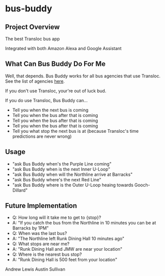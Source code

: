 # bus-buddy

## Project Overview

The best Transloc bus app

Integrated with both Amazon Alexa and Google Assistant

## What Can Bus Buddy Do For Me

Well, that depends. Bus Buddy works for all bus agencies that use Transloc. See the list of agencies [here](http://translocrider.com/our-agencies). 

If you don't use Transloc, your're out of luck bud.

If you do use Transloc, Bus Buddy can...
- Tell you when the next bus is coming
- Tell you when the bus after that is coming
- Tell you when the bus after that is coming
- Tell you when the bus after that is coming
- Tell you what stop the next bus is at (because Transloc's time predictions are never wrong) 


## Usage

- "ask Bus Buddy when's the Purple Line coming" 
- "ask Bus Buddy when is the next Inner U-Loop"
- "ask Bus Buddy when will the Northline arrive at Barracks"
- "ask Bus Buddy where's the next Red Line"
- "ask Bus Buddy where is the Outer U-Loop heaing towards Gooch-Dillard"


## Future Implementation

- Q: How long will it take me to get to {stop}?
- A: "If you catch the bus from the Northline in 10 minutes you can be at Barracks by 1PM"
- Q: When was the last bus?
- A: "The Northline left Runk Dining Hall 10 minutes ago"
- Q: What stops are near me?
- A: "Runk Dining Hall and JMW are near your location"
- Q: Where is the nearest bus stop?
- A: "Runk Dining Hall is 500 feet from your location"

Andrew Lewis
Austin Sullivan
